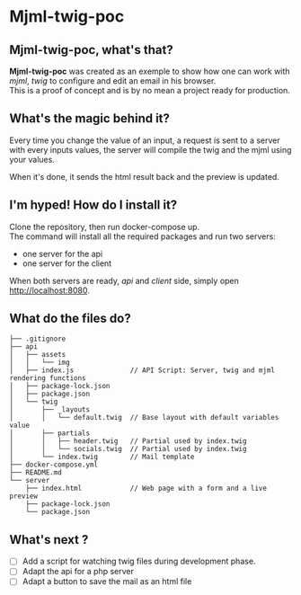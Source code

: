 # Mjml-twig-poc

## Mjml-twig-poc, what's that?
**Mjml-twig-poc** was created as an exemple to show how one can work with *mjml*, *twig* to configure and edit an email in his browser.  
This is a proof of concept and is by no mean a project ready for production.

## What's the magic behind it?
Every time you change the value of an input, a request is sent to a server with every inputs values, the server will compile the twig and the mjml using your values.

When it's done, it sends the html result back and the preview is updated.

## I'm hyped! How do I install it?
Clone the repository, then run docker-compose up.  
The command will install all the required packages and run two servers:
- one server for the api
- one server for the client

When both servers are ready, *api* and *client* side, simply open [http://localhost:8080](http://localhost:8080).

## What do the files do?
```
├── .gitignore
├── api
│   ├── assets
│   │   └── img
│   ├── index.js              // API Script: Server, twig and mjml rendering functions
│   ├── package-lock.json
│   ├── package.json
│   └── twig
│       ├── _layouts
│       │   └── default.twig  // Base layout with default variables value
│       ├── partials
│       │   ├── header.twig   // Partial used by index.twig
│       │   └── socials.twig  // Partial used by index.twig
│       └── index.twig        // Mail template
├── docker-compose.yml
├── README.md
└── server
    ├── index.html            // Web page with a form and a live preview
    ├── package-lock.json
    └── package.json
````
## What's next ?
- [ ] Add a script for watching twig files during development phase.
- [ ] Adapt the api for a php server
- [ ] Adapt a button to save the mail as an html file
